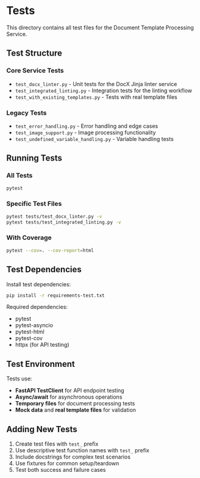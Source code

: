 # Tests

This directory contains all test files for the Document Template Processing Service.

## Test Structure

### Core Service Tests
- `test_docx_linter.py` - Unit tests for the DocX Jinja linter service
- `test_integrated_linting.py` - Integration tests for the linting workflow
- `test_with_existing_templates.py` - Tests with real template files

### Legacy Tests  
- `test_error_handling.py` - Error handling and edge cases
- `test_image_support.py` - Image processing functionality
- `test_undefined_variable_handling.py` - Variable handling tests

## Running Tests

### All Tests
```bash
pytest
```

### Specific Test Files
```bash
pytest tests/test_docx_linter.py -v
pytest tests/test_integrated_linting.py -v
```

### With Coverage
```bash
pytest --cov=. --cov-report=html
```

## Test Dependencies

Install test dependencies:
```bash
pip install -r requirements-test.txt
```

Required dependencies:
- pytest
- pytest-asyncio
- pytest-html
- pytest-cov
- httpx (for API testing)

## Test Environment

Tests use:
- **FastAPI TestClient** for API endpoint testing
- **Async/await** for asynchronous operations
- **Temporary files** for document processing tests
- **Mock data** and **real template files** for validation

## Adding New Tests

1. Create test files with `test_` prefix
2. Use descriptive test function names with `test_` prefix
3. Include docstrings for complex test scenarios
4. Use fixtures for common setup/teardown
5. Test both success and failure cases